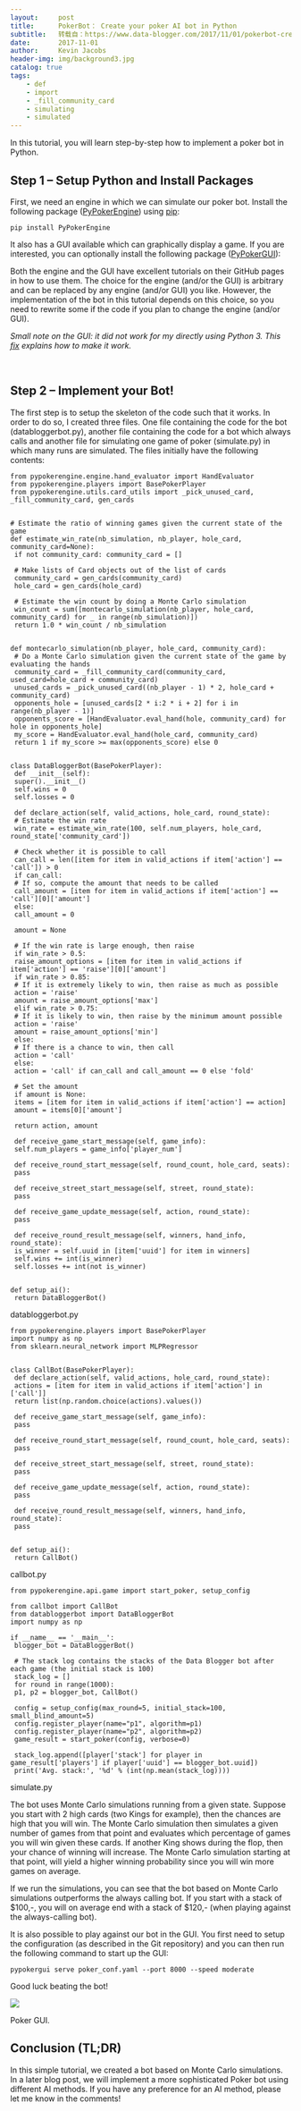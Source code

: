 ```yaml
---
layout:     post
title:      PokerBot： Create your poker AI bot in Python
subtitle:   转载自：https://www.data-blogger.com/2017/11/01/pokerbot-create-your-poker-ai-bot-in-python/
date:       2017-11-01
author:     Kevin Jacobs
header-img: img/background3.jpg
catalog: true
tags:
    - def
    - import
    - _fill_community_card
    - simulating
    - simulated
---
```


In this tutorial, you will learn step-by-step how to implement a poker bot in Python.



## Step 1 – Setup Python and Install Packages

First, we need an engine in which we can simulate our poker bot. Install the following package ([PyPokerEngine](https://github.com/ishikota/PyPokerEngine)) using [pip](https://packaging.python.org/tutorials/installing-packages):

```
pip install PyPokerEngine
```

It also has a GUI available which can graphically display a game. If you are interested, you can optionally install the following package ([PyPokerGUI](https://github.com/ishikota/PyPokerGUI)):

Both the engine and the GUI have excellent tutorials on their GitHub pages in how to use them. The choice for the engine (and/or the GUI) is arbitrary and can be replaced by any engine (and/or GUI) you like. However, the implementation of the bot in this tutorial depends on this choice, so you need to rewrite some if the code if you plan to change the engine (and/or GUI).

*Small note on the GUI: it did not work for my directly using Python 3. This [fix](https://github.com/ishikota/PyPokerGUI/issues/6) explains how to make it work.*

 

## Step 2 – Implement your Bot!

The first step is to setup the skeleton of the code such that it works. In order to do so, I created three files. One file containing the code for the bot (databloggerbot.py), another file containing the code for a bot which always calls and another file for simulating one game of poker (simulate.py) in which many runs are simulated. The files initially have the following contents:

```
from pypokerengine.engine.hand_evaluator import HandEvaluator
from pypokerengine.players import BasePokerPlayer
from pypokerengine.utils.card_utils import _pick_unused_card, _fill_community_card, gen_cards


# Estimate the ratio of winning games given the current state of the game
def estimate_win_rate(nb_simulation, nb_player, hole_card, community_card=None):
 if not community_card: community_card = []

 # Make lists of Card objects out of the list of cards
 community_card = gen_cards(community_card)
 hole_card = gen_cards(hole_card)

 # Estimate the win count by doing a Monte Carlo simulation
 win_count = sum([montecarlo_simulation(nb_player, hole_card, community_card) for _ in range(nb_simulation)])
 return 1.0 * win_count / nb_simulation


def montecarlo_simulation(nb_player, hole_card, community_card):
 # Do a Monte Carlo simulation given the current state of the game by evaluating the hands
 community_card = _fill_community_card(community_card, used_card=hole_card + community_card)
 unused_cards = _pick_unused_card((nb_player - 1) * 2, hole_card + community_card)
 opponents_hole = [unused_cards[2 * i:2 * i + 2] for i in range(nb_player - 1)]
 opponents_score = [HandEvaluator.eval_hand(hole, community_card) for hole in opponents_hole]
 my_score = HandEvaluator.eval_hand(hole_card, community_card)
 return 1 if my_score >= max(opponents_score) else 0


class DataBloggerBot(BasePokerPlayer):
 def __init__(self):
 super().__init__()
 self.wins = 0
 self.losses = 0

 def declare_action(self, valid_actions, hole_card, round_state):
 # Estimate the win rate
 win_rate = estimate_win_rate(100, self.num_players, hole_card, round_state['community_card'])

 # Check whether it is possible to call
 can_call = len([item for item in valid_actions if item['action'] == 'call']) > 0
 if can_call:
 # If so, compute the amount that needs to be called
 call_amount = [item for item in valid_actions if item['action'] == 'call'][0]['amount']
 else:
 call_amount = 0

 amount = None

 # If the win rate is large enough, then raise
 if win_rate > 0.5:
 raise_amount_options = [item for item in valid_actions if item['action'] == 'raise'][0]['amount']
 if win_rate > 0.85:
 # If it is extremely likely to win, then raise as much as possible
 action = 'raise'
 amount = raise_amount_options['max']
 elif win_rate > 0.75:
 # If it is likely to win, then raise by the minimum amount possible
 action = 'raise'
 amount = raise_amount_options['min']
 else:
 # If there is a chance to win, then call
 action = 'call'
 else:
 action = 'call' if can_call and call_amount == 0 else 'fold'

 # Set the amount
 if amount is None:
 items = [item for item in valid_actions if item['action'] == action]
 amount = items[0]['amount']

 return action, amount

 def receive_game_start_message(self, game_info):
 self.num_players = game_info['player_num']

 def receive_round_start_message(self, round_count, hole_card, seats):
 pass

 def receive_street_start_message(self, street, round_state):
 pass

 def receive_game_update_message(self, action, round_state):
 pass

 def receive_round_result_message(self, winners, hand_info, round_state):
 is_winner = self.uuid in [item['uuid'] for item in winners]
 self.wins += int(is_winner)
 self.losses += int(not is_winner)


def setup_ai():
 return DataBloggerBot()
```

 databloggerbot.py

```
from pypokerengine.players import BasePokerPlayer
import numpy as np
from sklearn.neural_network import MLPRegressor


class CallBot(BasePokerPlayer):
 def declare_action(self, valid_actions, hole_card, round_state):
 actions = [item for item in valid_actions if item['action'] in ['call']]
 return list(np.random.choice(actions).values())

 def receive_game_start_message(self, game_info):
 pass

 def receive_round_start_message(self, round_count, hole_card, seats):
 pass

 def receive_street_start_message(self, street, round_state):
 pass

 def receive_game_update_message(self, action, round_state):
 pass

 def receive_round_result_message(self, winners, hand_info, round_state):
 pass


def setup_ai():
 return CallBot()
```

 callbot.py

```
from pypokerengine.api.game import start_poker, setup_config

from callbot import CallBot
from databloggerbot import DataBloggerBot
import numpy as np

if __name__ == '__main__':
 blogger_bot = DataBloggerBot()

 # The stack log contains the stacks of the Data Blogger bot after each game (the initial stack is 100)
 stack_log = []
 for round in range(1000):
 p1, p2 = blogger_bot, CallBot()

 config = setup_config(max_round=5, initial_stack=100, small_blind_amount=5)
 config.register_player(name="p1", algorithm=p1)
 config.register_player(name="p2", algorithm=p2)
 game_result = start_poker(config, verbose=0)

 stack_log.append([player['stack'] for player in game_result['players'] if player['uuid'] == blogger_bot.uuid])
 print('Avg. stack:', '%d' % (int(np.mean(stack_log))))
```

 simulate.py

The bot uses Monte Carlo simulations running from a given state. Suppose you start with 2 high cards (two Kings for example), then the chances are high that you will win. The Monte Carlo simulation then simulates a given number of games from that point and evaluates which percentage of games you will win given these cards. If another King shows during the flop, then your chance of winning will increase. The Monte Carlo simulation starting at that point, will yield a higher winning probability since you will win more games on average.

If we run the simulations, you can see that the bot based on Monte Carlo simulations outperforms the always calling bot. If you start with a stack of $100,-, you will on average end with a stack of $120,- (when playing against the always-calling bot).

It is also possible to play against our bot in the GUI. You first need to setup the configuration (as described in the Git repository) and you can then run the following command to start up the GUI:

```
pypokergui serve poker_conf.yaml --port 8000 --speed moderate
```

Good luck beating the bot!


![](https://www.data-blogger.com/wp-content/uploads/2017/11/poker-768x413.png)


Poker GUI.

## Conclusion (TL;DR)

In this simple tutorial, we created a bot based on Monte Carlo simulations. In a later blog post, we will implement a more sophisticated Poker bot using different AI methods. If you have any preference for an AI method, please let me know in the comments!

 
